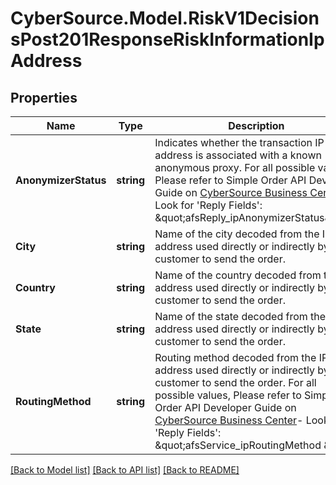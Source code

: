 # CyberSource.Model.RiskV1DecisionsPost201ResponseRiskInformationIpAddress
## Properties

Name | Type | Description | Notes
------------ | ------------- | ------------- | -------------
**AnonymizerStatus** | **string** | Indicates whether the transaction IP address is associated with a known anonymous proxy. For all possible values, Please refer to Simple Order API Developer Guide on [CyberSource Business Center](https://ebc2.cybersource.com/ebc2/)- Look for &#39;Reply Fields&#39;: \&quot;afsReply_ipAnonymizerStatus\&quot;.  | [optional] 
**City** | **string** | Name of the city decoded from the IP address used directly or indirectly by the customer to send the order.  | [optional] 
**Country** | **string** | Name of the country decoded from the IP address used directly or indirectly by the customer to send the order.  | [optional] 
**State** | **string** | Name of the state decoded from the IP address used directly or indirectly by the customer to send the order.  | [optional] 
**RoutingMethod** | **string** | Routing method decoded from the IP address used directly or indirectly by the customer to send the order. For all possible values, Please refer to Simple Order API Developer Guide on [CyberSource Business Center](https://ebc2.cybersource.com/ebc2/)- Look for &#39;Reply Fields&#39;: \&quot;afsService_ipRoutingMethod \&quot;.  | [optional] 

[[Back to Model list]](../README.md#documentation-for-models) [[Back to API list]](../README.md#documentation-for-api-endpoints) [[Back to README]](../README.md)

